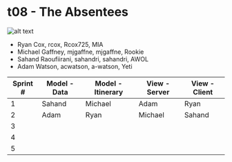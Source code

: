 # t08 - The Absentees
![alt text](https://github.com/csu2017fa314/T08/blob/master/images/missingclass.jpg)
* Ryan Cox, rcox, Rcox725, MIA
* Michael Gaffney, mjgaffne, mjgaffne, Rookie
* Sahand Raoufiirani, sahandri, sahandri, AWOL
* Adam Watson, acwatson, a-watson, Yeti


Sprint # | Model - Data | Model - Itinerary | View - Server | View - Client
-------- | ------------ | ----------------- | ------------- | -------------
 1 | Sahand | Michael | Adam | Ryan ||
 2 | Adam | Ryan | Michael | Sahand ||
 3 ||||||
 4 ||||||   
 5 |||||| 


